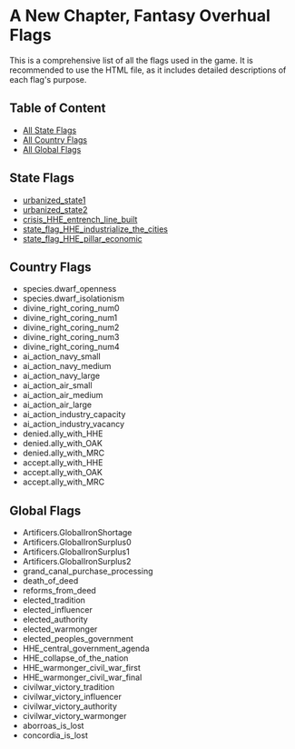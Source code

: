 # A New Chapter, Fantasy Overhual Flags

This is a comprehensive list of all the flags used in the game. It is recommended to use the HTML file, as it includes detailed descriptions of each flag's purpose.

## Table of Content

* [All State Flags](#list-state-flags)
* [All Country Flags](#list-country-flags)
* [All Global Flags](#list-global-flags)

## State Flags

* [urbanized_state1](#urbanized_state1)
* [urbanized_state2](#urbanized_state2)
* [crisis_HHE_entrench_line_built](#crisis_HHE_entrench_line_built)
* [state_flag_HHE_industrialize_the_cities](#state_flag_HHE_industrialize_the_cities)
* [state_flag_HHE_pillar_economic](#state_flag_HHE_pillar_economic)

## Country Flags

* species.dwarf_openness
* species.dwarf_isolationism
* divine_right_coring_num0
* divine_right_coring_num1
* divine_right_coring_num2
* divine_right_coring_num3
* divine_right_coring_num4
* ai_action_navy_small
* ai_action_navy_medium
* ai_action_navy_large
* ai_action_air_small
* ai_action_air_medium
* ai_action_air_large
* ai_action_industry_capacity
* ai_action_industry_vacancy
* denied.ally_with_HHE
* denied.ally_with_OAK
* denied.ally_with_MRC
* accept.ally_with_HHE
* accept.ally_with_OAK
* accept.ally_with_MRC

## Global Flags

* Artificers.GlobalIronShortage
* Artificers.GlobalIronSurplus0
* Artificers.GlobalIronSurplus1
* Artificers.GlobalIronSurplus2
* grand_canal_purchase_processing
* death_of_deed
* reforms_from_deed
* elected_tradition
* elected_influencer
* elected_authority
* elected_warmonger
* elected_peoples_government
* HHE_central_government_agenda
* HHE_collapse_of_the_nation
* HHE_warmonger_civil_war_first
* HHE_warmonger_civil_war_final
* civilwar_victory_tradition
* civilwar_victory_influencer
* civilwar_victory_authority
* civilwar_victory_warmonger
* aborroas_is_lost
* concordia_is_lost